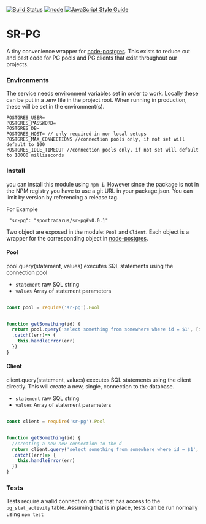 [![Build Status](https://travis-ci.org/sportradarus/sr-pg.svg?branch=master)](https://travis-ci.org/sportradarus/sr-pg) [![node](https://img.shields.io/badge/node-v6.10.0-blue.svg)]() [![JavaScript Style Guide](https://img.shields.io/badge/code_style-standard-brightgreen.svg)](https://standardjs.com)
# SR-PG

A tiny convenience wrapper for [node-postgres](https://github.com/brianc/node-postgres). This exists to reduce cut and past code for PG pools and PG clients that exist throughout our projects.

### Environments
The service needs environment variables set in order to work. Locally these can be put in a .env file in the project root. 
When running in production, these will be set in the environment(s). 

```
POSTGRES_USER=
POSTGRES_PASSWORD=
POSTGRES_DB=
POSTGRES_HOST= // only required in non-local setups
POSTGRES_MAX_CONNECTIONS //connection pools only, if not set will default to 100
POSTGRES_IDLE_TIMEOUT //connection pools only, if not set will default to 10000 milliseconds
```

### Install

you can install this module using `npm i`. However since the package is not in the NPM registry you have to use a git URL in your package.json. You can limit by version by referencing a release tag.

For Example

```
 "sr-pg": "sportradarus/sr-pg#v0.0.1"
```

Two object are exposed in the module: `Pool` and `Client`.
Each object is a wrapper for the corresponding object in [node-postgres](https://github.com/brianc/node-postgres). 

#### Pool
pool.query(statement, values)
executes SQL statements using the connection pool

* `statement` raw SQL string
* `values` Array of statement parameters

```js

const pool = require('sr-pg').Pool


function getSomething(id) {
  return pool.query('select something from somewhere where id = $1', [id])
  .catch((err)=> {
    this.handleError(err)
  })
}


```  

#### Client
client.query(statement, values)
executes SQL statements using the client directly.  This will create a new, single, connection to the database.

* `statement` raw SQL string
* `values` Array of statement parameters

```js

const client = require('sr-pg').Pool


function getSomething(id) {
  //creating a new new connection to the d
  return client.query('select something from somewhere where id = $1', [id])
  .catch((err)=> {
    this.handleError(err)
  })
}


``` 

### Tests

Tests require a valid connection string that has access to the `pg_stat_activity` table. Assuming that is in place, tests can be run normally using `npm test`

